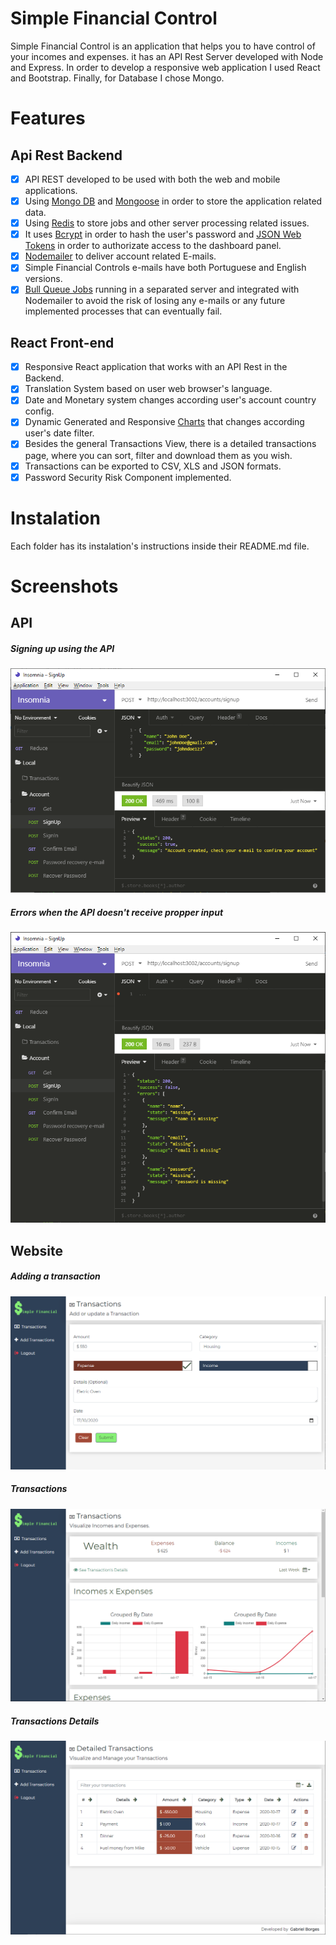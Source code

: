 # Simple Financial Control #
Simple Financial Control is an application that helps you to have control of your incomes and expenses. it has an API Rest Server developed with Node and Express. In order to develop a responsive web application I used React and Bootstrap. Finally, for Database I chose Mongo.

# Features #

## Api Rest Backend ##

- [x] API REST developed to be used with both the web and mobile applications.
- [x] Using [Mongo DB](https://www.mongodb.com/) and [Mongoose](https://mongoosejs.com/) in order to store the application related data.
- [x] Using [Redis](https://redis.io/) to store jobs and other server processing related issues.
- [x] It uses [Bcrypt](https://www.npmjs.com/package/bcrypt) in order to hash the user's password and [JSON Web Tokens](https://jwt.io/) in order to authorizate access to the dashboard panel.
- [x] [Nodemailer](https://nodemailer.com/about/) to deliver account related E-mails.
- [x] Simple Financial Controls e-mails have both Portuguese and English versions.
- [x] [Bull Queue Jobs](https://github.com/OptimalBits/bull) running in a separated server and integrated with Nodemailer to avoid the risk of losing any e-mails or any future implemented processes that can eventually fail.

## React Front-end ##

- [x] Responsive React application that works with an API Rest in the Backend.
- [x] Translation System based on user web browser's language.
- [x] Date and Monetary system changes according user's account country config.
- [x] Dynamic Generated and Responsive [Charts](https://www.chartjs.org/) that changes according user's date filter.
- [x] Besides the general Transactions View, there is a detailed transactions page, where you can sort, filter and download them as you wish.
- [x] Transactions can be exported to CSV, XLS and JSON formats.
- [x] Password Security Risk Component implemented.

# Instalation #

Each folder has its instalation's instructions inside their README.md file.

# Screenshots #

## API ##

##### Signing up using the API #####
![api-signup](/screenshots/api-signup.png)

##### Errors when the API doesn't receive propper input #####
![api-signup-error](/screenshots/api-signup-error.png)


## Website ##

##### Adding a transaction #####
![frontend-transaction-add](/screenshots/addTransaction.png)

##### Transactions #####
![frontend-transaction-add](/screenshots/home.png)

##### Transactions Details #####
![frontend-transaction-add](/screenshots/details.png)
